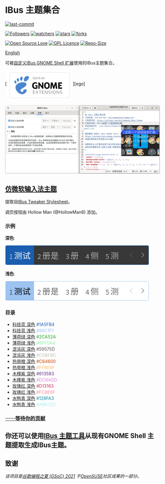 # IBus 主题集合

[![last-commit](https://img.shields.io/github/last-commit/HollowMan6/IBus-Theme-Hub)](https://github.com/HollowMan6/IBus-Theme-Hub/graphs/commit-activity)

[![Followers](https://img.shields.io/github/followers/HollowMan6?style=social)](https://github.com/HollowMan6?tab=followers)
[![watchers](https://img.shields.io/github/watchers/HollowMan6/IBus-Theme-Hub?style=social)](https://github.com/HollowMan6/IBus-Theme-Hub/watchers)
[![stars](https://img.shields.io/github/stars/HollowMan6/IBus-Theme-Hub?style=social)](https://github.com/HollowMan6/IBus-Theme-Hub/stargazers)
[![forks](https://img.shields.io/github/forks/HollowMan6/IBus-Theme-Hub?style=social)](https://github.com/HollowMan6/IBus-Theme-Hub/network/members)

[![Open Source Love](https://img.shields.io/badge/-%E2%9D%A4%20Open%20Source-Green?style=flat-square&logo=Github&logoColor=white&link=https://hollowman6.github.io/fund.html)](https://hollowman6.github.io/fund.html)
[![GPL Licence](https://img.shields.io/badge/license-GPL-blue)](https://opensource.org/licenses/GPL-3.0/)
[![Repo-Size](https://img.shields.io/github/repo-size/HollowMan6/IBus-Theme-Hub.svg)](https://github.com/HollowMan6/IBus-Theme-Hub/archive/main.zip)

[English](README.md)

可被[自定义IBus GNOME Shell 扩展](https://github.com/HollowMan6/Customize-IBus)使用的IBus主题集合。

[<img src="https://raw.githubusercontent.com/andyholmes/gnome-shell-extensions-badge/master/get-it-on-ego.svg?sanitize=true" alt="Get it on GNOME Extensions" height="100" align="middle">][ego]

![](https://github.com/HollowMan6/Customize-IBus/raw/main/img/demo.png)

## [仿微软输入法主题](仿微软Microsoft)

提取自[IBus Tweaker Stylesheet](https://github.com/tuberry/ibus-tweaker/blob/8616794abe3e8664a23e41a282a1bc94873040f6/ibus-tweaker%40tuberry.github.com/stylesheet.css)。

调页按钮由 Hollow Man (@HollowMan6) 添加。

### 示例

**深色**:

![](仿微软Microsoft/img/eg-dark.png)

**浅色**:

![](仿微软Microsoft/img/eg-light.png)

### 目录

- [科技蓝 深色](仿微软Microsoft/Blue-Dark-科技蓝-深色-1A5FB4.css) <font color=#1A5FB4>#1A5FB4</font>
- [科技蓝 浅色](仿微软Microsoft/Blue-Light-科技蓝-浅色-99C1F1.css) <font color=#99C1F1>#99C1F1</font>
- [薄荷绿 深色](仿微软Microsoft/Green-Dark-薄荷绿-深色-2CA52A.css) <font color=#2CA52A>#2CA52A</font>
- [薄荷绿 浅色](仿微软Microsoft/Green-Light-薄荷绿-浅色-8FF0A4.css) <font color=#8FF0A4>#8FF0A4</font>
- [混沌灰 深色](仿微软Microsoft/Grey-Dark-混沌灰-深色-59575D.css) <font color=#59575D>#59575D</font>
- [混沌灰 浅色](仿微软Microsoft/Grey-Light-混沌灰-浅色-C0BFBC.css) <font color=#C0BFBC>#C0BFBC</font>
- [热带橙 深色](仿微软Microsoft/Orange-Dark-热带橙-深色-C64600.css) <font color=#C64600>#C64600</font>
- [热带橙 浅色](仿微软Microsoft/Orange-Light-热带橙-浅色-FFBE6F.css) <font color=#FFBE6F>#FFBE6F</font>
- [木槿紫 深色](仿微软Microsoft/Purple-Dark-木槿紫-深色-613583.css) <font color=#613583>#613583</font>
- [木槿紫 浅色](仿微软Microsoft/Purple-Light-木槿紫-浅色-DC8ADD.css) <font color=#DC8ADD>#DC8ADD</font>
- [玫瑰红 深色](仿微软Microsoft/Red-Dark-玫瑰红-深色-D13163.css) <font color=#D13163>#D13163</font>
- [玫瑰红 浅色](仿微软Microsoft/Red-Light-玫瑰红-浅色-FC8E9F.css) <font color=#FC8E9F>#FC8E9F</font>
- [水鸭青 深色](仿微软Microsoft/Turquoise-Dark-水鸭青-深色-128FA3.css) <font color=#128FA3>#128FA3</font>
- [水鸭青 浅色](仿微软Microsoft/Turquoise-Light-水鸭青-浅色-ABECED.css) <font color=#ABECED>#ABECED</font>


### [⋯⋯等待你的贡献](https://github.com/HollowMan6/IBus-Theme-Hub/issues/1)

## 你还可以使用[IBus 主题工具](https://github.com/HollowMan6/IBus-Theme)从现有GNOME Shell 主题提取生成IBus主题。

## 致谢

_该项目是[谷歌编程之夏 (GSoC) 2021](https://summerofcode.withgoogle.com/projects/#5505085183885312) 于[OpenSUSE](https://github.com/openSUSE/mentoring/issues/158)社区成果的一部分。_
